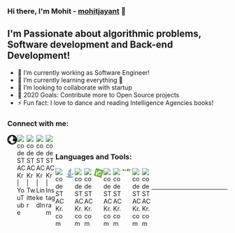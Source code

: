 ### Hi there, I'm Mohit - [mohitjayant][website] 👋

## I'm Passionate about algorithmic problems, Software development and Back-end Development!
- 🔭 I’m currently working as Software Engineer!
- 🌱 I’m currently learning everything 🤣
- 👯 I’m looking to collaborate with startup
- 🥅 2020 Goals: Contribute more to Open Source projects
- ⚡ Fun fact: I love to dance and reading Intelligence Agencies books!

### Connect with me:

[<img align="left" alt="codeSTACKr.com" width="22px" src="https://raw.githubusercontent.com/iconic/open-iconic/master/svg/globe.svg" />][website]
[<img align="left" alt="codeSTACKr | YouTube" width="22px" src="https://github.com/simple-icons/simple-icons/blob/develop/icons/github.svg" />][github_acc]
[<img align="left" alt="codeSTACKr | Twitter" width="22px" src="https://cdn.jsdelivr.net/npm/simple-icons@v3/icons/twitter.svg" />][twitter]
[<img align="left" alt="codeSTACKr | LinkedIn" width="22px" src="https://cdn.jsdelivr.net/npm/simple-icons@v3/icons/linkedin.svg" />][linkedin]
[<img align="left" alt="codeSTACKr | Instagram" width="22px" src="https://cdn.jsdelivr.net/npm/simple-icons@v3/icons/instagram.svg" />][instagram]

<br />

### Languages and Tools:
[<img align="left" alt="codeSTACKr.com" width="22px" src="https://github.com/simple-icons/simple-icons/blob/develop/icons/cplusplus.svg" />][website]
[<img align="left" alt="codeSTACKr.com" width="22px" src="https://github.com/simple-icons/simple-icons/blob/develop/icons/java.svg" />][website]
[<img align="left" alt="codeSTACKr.com" width="22px" src="https://github.com/simple-icons/simple-icons/blob/develop/icons/csharp.svg" />][website]
[<img align="left" alt="codeSTACKr.com" width="22px" src="https://github.com/simple-icons/simple-icons/blob/develop/icons/python.svg" />][website]
[<img align="left" alt="codeSTACKr.com" width="22px" src="https://github.com/gilbarbara/logos/blob/master/logos/spring.svg" />][website]
[<img align="left" alt="codeSTACKr.com" width="22px" src="https://github.com/gilbarbara/logos/blob/master/logos/hibernate.svg" />][website]
[<img align="left" alt="codeSTACKr.com" width="22px" src="https://github.com/gilbarbara/logos/blob/master/logos/sqlite.svg" />][website]
[<img align="left" alt="codeSTACKr.com" width="22px" src="https://github.com/gilbarbara/logos/blob/master/logos/nodejs.svg" />][website]
[<img align="left" alt="codeSTACKr.com" width="22px" src="https://github.com/simple-icons/simple-icons/blob/develop/icons/github.svg" />][website]
[<img align="left" alt="codeSTACKr.com" width="22px" src="https://github.com/simple-icons/simple-icons/blob/develop/icons/eclipseide.svg" />][website]

<br />
<br />

---


[website]: http://students.iitr.ac.in/16113052/
[twitter]: https://twitter.com/mohit__jayant
[github_acc]: https://github.com/mohitjayant
[instagram]: https://www.instagram.com/mohit__jayant/
[linkedin]: https://linkedin.com/in/mohitjayant

